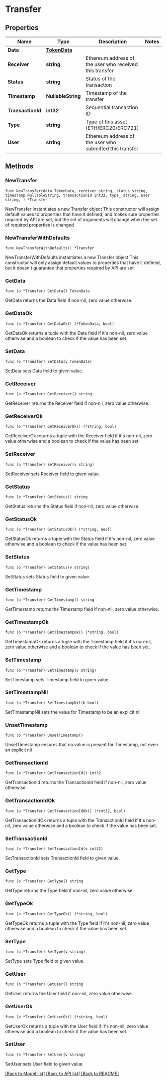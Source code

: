 # Transfer

## Properties

Name | Type | Description | Notes
------------ | ------------- | ------------- | -------------
**Data** | [**TokenData**](TokenData.md) |  | 
**Receiver** | **string** | Ethereum address of the user who received this transfer | 
**Status** | **string** | Status of the transaction | 
**Timestamp** | **NullableString** | Timestamp of the transfer | 
**TransactionId** | **int32** | Sequential transaction ID | 
**Type** | **string** | Type of this asset (ETH/ERC20/ERC721) | 
**User** | **string** | Ethereum address of the user  who submitted this transfer | 

## Methods

### NewTransfer

`func NewTransfer(data TokenData, receiver string, status string, timestamp NullableString, transactionId int32, type_ string, user string, ) *Transfer`

NewTransfer instantiates a new Transfer object
This constructor will assign default values to properties that have it defined,
and makes sure properties required by API are set, but the set of arguments
will change when the set of required properties is changed

### NewTransferWithDefaults

`func NewTransferWithDefaults() *Transfer`

NewTransferWithDefaults instantiates a new Transfer object
This constructor will only assign default values to properties that have it defined,
but it doesn't guarantee that properties required by API are set

### GetData

`func (o *Transfer) GetData() TokenData`

GetData returns the Data field if non-nil, zero value otherwise.

### GetDataOk

`func (o *Transfer) GetDataOk() (*TokenData, bool)`

GetDataOk returns a tuple with the Data field if it's non-nil, zero value otherwise
and a boolean to check if the value has been set.

### SetData

`func (o *Transfer) SetData(v TokenData)`

SetData sets Data field to given value.


### GetReceiver

`func (o *Transfer) GetReceiver() string`

GetReceiver returns the Receiver field if non-nil, zero value otherwise.

### GetReceiverOk

`func (o *Transfer) GetReceiverOk() (*string, bool)`

GetReceiverOk returns a tuple with the Receiver field if it's non-nil, zero value otherwise
and a boolean to check if the value has been set.

### SetReceiver

`func (o *Transfer) SetReceiver(v string)`

SetReceiver sets Receiver field to given value.


### GetStatus

`func (o *Transfer) GetStatus() string`

GetStatus returns the Status field if non-nil, zero value otherwise.

### GetStatusOk

`func (o *Transfer) GetStatusOk() (*string, bool)`

GetStatusOk returns a tuple with the Status field if it's non-nil, zero value otherwise
and a boolean to check if the value has been set.

### SetStatus

`func (o *Transfer) SetStatus(v string)`

SetStatus sets Status field to given value.


### GetTimestamp

`func (o *Transfer) GetTimestamp() string`

GetTimestamp returns the Timestamp field if non-nil, zero value otherwise.

### GetTimestampOk

`func (o *Transfer) GetTimestampOk() (*string, bool)`

GetTimestampOk returns a tuple with the Timestamp field if it's non-nil, zero value otherwise
and a boolean to check if the value has been set.

### SetTimestamp

`func (o *Transfer) SetTimestamp(v string)`

SetTimestamp sets Timestamp field to given value.


### SetTimestampNil

`func (o *Transfer) SetTimestampNil(b bool)`

 SetTimestampNil sets the value for Timestamp to be an explicit nil

### UnsetTimestamp
`func (o *Transfer) UnsetTimestamp()`

UnsetTimestamp ensures that no value is present for Timestamp, not even an explicit nil
### GetTransactionId

`func (o *Transfer) GetTransactionId() int32`

GetTransactionId returns the TransactionId field if non-nil, zero value otherwise.

### GetTransactionIdOk

`func (o *Transfer) GetTransactionIdOk() (*int32, bool)`

GetTransactionIdOk returns a tuple with the TransactionId field if it's non-nil, zero value otherwise
and a boolean to check if the value has been set.

### SetTransactionId

`func (o *Transfer) SetTransactionId(v int32)`

SetTransactionId sets TransactionId field to given value.


### GetType

`func (o *Transfer) GetType() string`

GetType returns the Type field if non-nil, zero value otherwise.

### GetTypeOk

`func (o *Transfer) GetTypeOk() (*string, bool)`

GetTypeOk returns a tuple with the Type field if it's non-nil, zero value otherwise
and a boolean to check if the value has been set.

### SetType

`func (o *Transfer) SetType(v string)`

SetType sets Type field to given value.


### GetUser

`func (o *Transfer) GetUser() string`

GetUser returns the User field if non-nil, zero value otherwise.

### GetUserOk

`func (o *Transfer) GetUserOk() (*string, bool)`

GetUserOk returns a tuple with the User field if it's non-nil, zero value otherwise
and a boolean to check if the value has been set.

### SetUser

`func (o *Transfer) SetUser(v string)`

SetUser sets User field to given value.



[[Back to Model list]](../README.md#documentation-for-models) [[Back to API list]](../README.md#documentation-for-api-endpoints) [[Back to README]](../README.md)


